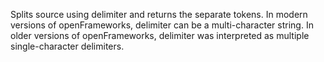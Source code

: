 Splits source using delimiter and returns the separate tokens. In modern versions of openFrameworks, delimiter can be a multi-character string. In older versions of openFrameworks, delimiter was interpreted as multiple single-character delimiters.
